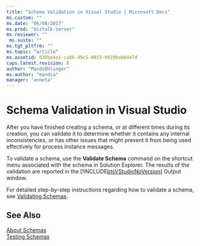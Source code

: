 ```yaml
---
title: "Schema Validation in Visual Studio | Microsoft Docs"
ms.custom: ""
ms.date: "06/08/2017"
ms.prod: "biztalk-server"
ms.reviewer: ""
 ms.suite: ""
ms.tgt_pltfrm: ""
ms.topic: "article"
ms.assetid: 630be4a1-ca86-49c5-8015-0419babb447d
caps.latest.revision: 8
author: "MandiOhlinger"
ms.author: "mandia"
manager: "anneta"
---
```

# Schema Validation in Visual Studio
After you have finished creating a schema, or at different times during its creation, you can validate it to determine whether it contains any internal inconsistencies, or has other issues that might prevent it from being used effectively for process instance messages.  
  
 To validate a schema, use the **Validate Schema** command on the shortcut menu associated with the schema in Solution Explorer. The results of the validation are reported in the [!INCLUDE[btsVStudioNoVersion](../includes/btsvstudionoversion-md.md)] Output window.  
  
 For detailed step-by-step instructions regarding how to validate a schema, see [Validating Schemas](../core/how-to-validate-schemas-in-visual-studio.md).  
  
## See Also  
 [About Schemas](../core/about-schemas.md)   
 [Testing Schemas](../core/testing-schemas.md)